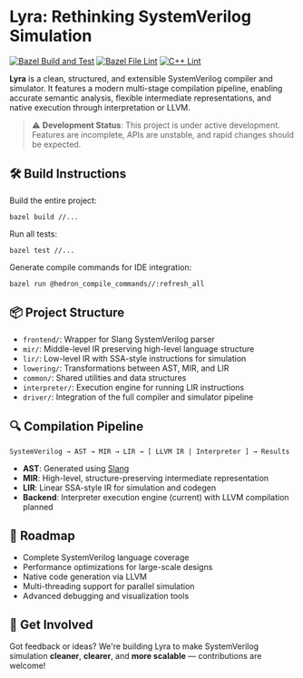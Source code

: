 # **Lyra: Rethinking SystemVerilog Simulation**

[![Bazel Build and Test](https://github.com/hankhsu1996/lyra/actions/workflows/bazel-build.yml/badge.svg?event=push)](https://github.com/hankhsu1996/lyra/actions/workflows/bazel-build.yml)
[![Bazel File Lint](https://github.com/hankhsu1996/lyra/actions/workflows/bazel-lint.yml/badge.svg?event=push)](https://github.com/hankhsu1996/lyra/actions/workflows/bazel-lint.yml)
[![C++ Lint](https://github.com/hankhsu1996/lyra/actions/workflows/cpp-lint.yml/badge.svg?event=push)](https://github.com/hankhsu1996/lyra/actions/workflows/cpp-lint.yml)

**Lyra** is a clean, structured, and extensible SystemVerilog compiler and simulator.
It features a modern multi-stage compilation pipeline, enabling accurate semantic analysis, flexible intermediate representations, and native execution through interpretation or LLVM.

> ⚠️ **Development Status**: This project is under active development. Features are incomplete, APIs are unstable, and rapid changes should be expected.

## 🛠️ Build Instructions

Build the entire project:

```
bazel build //...
```

Run all tests:

```
bazel test //...
```

Generate compile commands for IDE integration:

```
bazel run @hedron_compile_commands//:refresh_all
```

## 📦 Project Structure

- `frontend/`: Wrapper for Slang SystemVerilog parser
- `mir/`: Middle-level IR preserving high-level language structure
- `lir/`: Low-level IR with SSA-style instructions for simulation
- `lowering/`: Transformations between AST, MIR, and LIR
- `common/`: Shared utilities and data structures
- `interpreter/`: Execution engine for running LIR instructions
- `driver/`: Integration of the full compiler and simulator pipeline

## 🔍 Compilation Pipeline

```
SystemVerilog → AST → MIR → LIR → [ LLVM IR | Interpreter ] → Results
```

- **AST**: Generated using [Slang](https://github.com/MikePopoloski/slang)
- **MIR**: High-level, structure-preserving intermediate representation
- **LIR**: Linear SSA-style IR for simulation and codegen
- **Backend**: Interpreter execution engine (current) with LLVM compilation planned

## 🚧 Roadmap

- Complete SystemVerilog language coverage
- Performance optimizations for large-scale designs
- Native code generation via LLVM
- Multi-threading support for parallel simulation
- Advanced debugging and visualization tools

## 💬 Get Involved

Got feedback or ideas? We're building Lyra to make SystemVerilog simulation **cleaner**, **clearer**, and **more scalable** — contributions are welcome!
